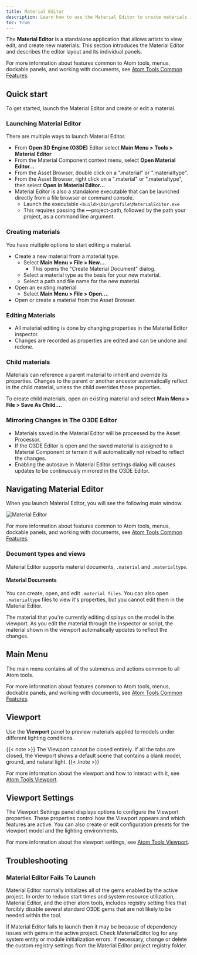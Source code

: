 ```yaml
---
title: Material Editor
description: Learn how to use the Material Editor to create materials in Atom.
toc: true
---
```


The **Material Editor** is a standalone application that allows artists to view, edit, and create new materials. This section introduces the Material Editor and describes the editor layout and its individual panels.

For more information about features common to Atom tools, menus, dockable panels, and working with documents, see [Atom Tools Common Features](/docs/atom-guide/look-dev/tools/atom-tools-common-features/). 

## Quick start
To get started, launch the Material Editor and create or edit a material. 

### Launching Material Editor
There are multiple ways to launch Material Editor.
- From **Open 3D Engine (O3DE)** Editor select **Main Menu > Tools > Material Editor**
- From the Material Component context menu, select **Open Material Editor...**
- From the Asset Browser, double click on a ".material" or ".materialtype".
- From the Asset Browser, right click on a ".material" or ".materialtype", then select **Open in Material Editor...** 
- Material Editor is also a standalone executable that can be launched directly from a file browser or command console.
  - Launch the executable `<build>\bin\profile\MaterialEditor.exe`
  - This requires passing the —project-path, followed by the path your project, as a command line argument.

### Creating materials
You have multiple options to start editing a material.
- Create a new material from a material type.
  - Select **Main Menu > File > New...**.
    - This opens the "Create Material Document" dialog.
  - Select a material type as the basis for your new material.
  - Select a path and file name for the new material.
- Open an existing material
  - Select **Main Menu > File > Open...**.
- Open or create a material from the Asset Browser.

### Editing Materials
- All material editing is done by changing properties in the Material Editor inspector.
- Changes are recorded as properties are edited and can be undone and redone. 

### Child materials
Materials can reference a parent material to inherit and override its properties. Changes to the parent or another ancestor automatically reflect in the child material, unless the child overrides those properties.

To create child materials, open an existing material and select **Main Menu > File > Save As Child...**. 

### Mirroring Changes in The O3DE Editor
- Materials saved in the Material Editor will be processed by the Asset Processor.
- If the O3DE Editor is open and the saved material is assigned to a Material Component or terrain it will automatically not reload to reflect the changes.
- Enabling the autosave in Material Editor settings dialog will causes updates to be continuously mirrored in the O3DE Editor.

## Navigating Material Editor
When you launch Material Editor, you will see the following main window.

![Material Editor](/images/atom-guide/tools/material-editor.jpg)

For more information about features common to Atom tools, menus, dockable panels, and working with documents, see [Atom Tools Common Features](/docs/atom-guide/look-dev/tools/atom-tools-common-features/). 

### Document types and views
Material Editor supports material documents, `.material` and `.materialtype`. 

#### Material Documents
You can create, open, and edit `.material files`.  You can also open `.materialtype` files to view it's properties, but you cannot edit them in the Material Editor. 

The material that you're currently editing displays on the model in the viewport. As you edit the material through the inspector or script, the material shown in the viewport automatically updates to reflect the changes.

## Main Menu
The main menu contains all of the submenus and actions common to all Atom tools. 

For more information about features common to Atom tools, menus, dockable panels, and working with documents, see [Atom Tools Common Features](/docs/atom-guide/look-dev/tools/atom-tools-common-features/). 

## Viewport
Use the **Viewport** panel to preview materials applied to models under different lighting conditions.

{{< note >}}
The Viewport cannot be closed entirely. If all the tabs are closed, the Viewport shows a default scene that contains a blank model, ground, and natural light. 
{{< /note >}}

For more information about the viewport and how to interact with it, see [Atom Tools Viewport](/docs/atom-guide/look-dev/tools/atom-tools-viewport/).  

## Viewport Settings
The Viewport Settings panel displays options to configure the Viewport properties. These properties control how the Viewport appears and which features are active. You can also create or edit configuration presets for the viewport model and the lighting environments. 

For more information about the viewport settings, see [Atom Tools Viewport](/docs/atom-guide/look-dev/tools/atom-tools-viewport/).

## Troubleshooting
### Material Editor Fails To Launch
Material Editor normally initializes all of the gems enabled by the active project. In order to reduce start times and system resource utilization, Material Editor, and the other atom tools, includes registry setting files that forcibly disable several standard O3DE gems that are not likely to be needed within the tool.

If Material Editor fails to launch then it may be because of dependency issues with gems in the active project. Check MaterialEditor.log for any system entity or module initialization errors. If necessary, change or delete the custom registry settings from the Material Editor project registry folder.
